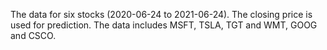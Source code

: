 The data for six stocks (2020-06-24 to 2021-06-24). The closing price is used for prediction. The data includes MSFT, TSLA, TGT and WMT, GOOG and CSCO.
